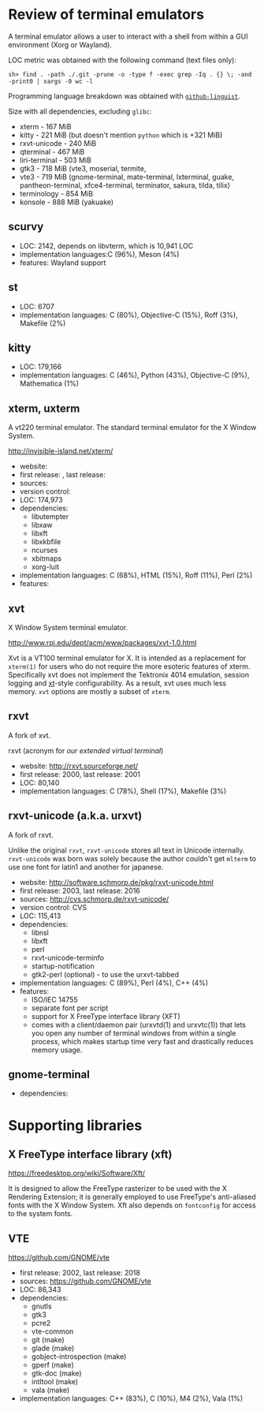 # Review of terminal emulators

A terminal emulator allows a user to interact with a shell from within a GUI environment (Xorg or Wayland).

LOC metric was obtained with the following command (text files only):

```
sh> find . -path ./.git -prune -o -type f -exec grep -Iq . {} \; -and -print0 | xargs -0 wc -l
```

Programming language breakdown was obtained with [`github-linguist`](https://github.com/github/linguist).

Size with all dependencies, excluding `glibc`:

- xterm - 167 MiB
- kitty - 221 MiB (but doesn't mention `python` which is +321 MiB)
- rxvt-unicode - 240 MiB
- qterminal - 467 MiB
- liri-terminal - 503 MiB
- gtk3 - 718 MiB (vte3, moserial, termite, 
- vte3 - 719 MiB (gnome-terminal, mate-terminal, lxterminal, guake, pantheon-terminal, xfce4-terminal, terminator, sakura, tilda, tilix)
- terminology - 854 MiB
- konsole - 888 MiB (yakuake)

## scurvy

- LOC: 2142, depends on libvterm, which is 10,941 LOC
- implementation languages:C (96%), Meson (4%)
- features: Wayland support

## st

- LOC: 6707
- implementation languages: C (80%), Objective-C (15%), Roff (3%), Makefile (2%)

## kitty

- LOC: 179,166
- implementation languages: C (46%), Python (43%), Objective-C (9%), Mathematica (1%)

## xterm, uxterm

A vt220 terminal emulator. The standard terminal emulator for the X Window System.

http://invisible-island.net/xterm/

- website: 
- first release: , last release: 
- sources: 
- version control: 
- LOC: 174,973
- dependencies:
    + libutempter
    + libxaw
    + libxft
    + libxkbfile
    + ncurses
    + xbitmaps
    + xorg-luit
- implementation languages: C (68%), HTML (15%), Roff (11%), Perl (2%)
- features:

## xvt

X Window System terminal emulator.

http://www.rpi.edu/dept/acm/www/packages/xvt-1.0.html

Xvt is a VT100 terminal emulator for X.
It is intended as a replacement for `xterm(1)` for users who do not require the more esoteric features of xterm.
Specifically xvt does not implement the Tektronix 4014 emulation, session logging and [xt](https://en.wikipedia.org/wiki/X_Toolkit_Intrinsics)-style configurability.
As a result, xvt uses much less memory.
`xvt` options are mostly a subset of `xterm`.

## rxvt

A fork of xvt.

rxvt (acronym for *our extended virtual terminal*)

- website: http://rxvt.sourceforge.net/
- first release: 2000, last release: 2001
- LOC: 80,140
- implementation languages: C (78%), Shell (17%), Makefile (3%)

## rxvt-unicode (a.k.a. urxvt)

A fork of rxvt.

Unlike the original `rxvt`, `rxvt-unicode` stores all text in Unicode internally. `rxvt-unicode` was born was solely because the author couldn't get `mlterm` to use one font for latin1 and another for japanese. 

- website: http://software.schmorp.de/pkg/rxvt-unicode.html
- first release: 2003, last release: 2016
- sources: http://cvs.schmorp.de/rxvt-unicode/
- version control: CVS
- LOC: 115,413
- dependencies:
    + libnsl
    + libxft
    + perl
    + rxvt-unicode-terminfo
    + startup-notification
    + gtk2-perl (optional) - to use the urxvt-tabbed
- implementation languages: C (89%), Perl (4%), C++ (4%)
- features:
  + ISO/IEC 14755
  + separate font per script
  + support for X FreeType interface library (XFT)
  + comes with a client/daemon pair (urxvtd(1) and urxvtc(1)) that lets you open any number of terminal windows from within a single process, which makes startup time very fast and drastically reduces memory usage.

## gnome-terminal

- dependencies:


# Supporting libraries

## X FreeType interface library (xft)

https://freedesktop.org/wiki/Software/Xft/

It is designed to allow the FreeType rasterizer to be used with the X Rendering Extension; it is generally employed to use FreeType's anti-aliased fonts with the X Window System. Xft also depends on `fontconfig` for access to the system fonts.

## VTE

https://github.com/GNOME/vte

- first release: 2002, last release: 2018
- sources: https://github.com/GNOME/vte
- LOC: 86,343
- dependencies:
    + gnutls
    + gtk3
    + pcre2
    + vte-common
    + git (make)
    + glade (make)
    + gobject-introspection (make)
    + gperf (make)
    + gtk-doc (make)
    + intltool (make)
    + vala (make)
- implementation languages: C++ (83%), C (10%), M4 (2%), Vala (1%)



